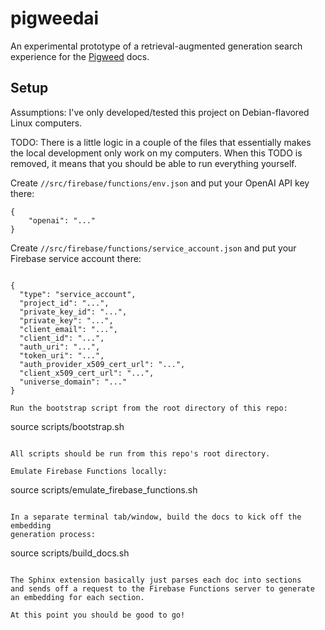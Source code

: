 # pigweedai

An experimental prototype of a retrieval-augmented generation search experience
for the [Pigweed](https://pigweed.dev) docs.

## Setup

Assumptions: I've only developed/tested this project on Debian-flavored Linux computers.

TODO: There is a little logic in a couple of the files that essentially makes
the local development only work on my computers. When this TODO is removed, it
means that you should be able to run everything yourself.

Create `//src/firebase/functions/env.json` and put your OpenAI API key there:

```
{
    "openai": "..."
}
```

Create `//src/firebase/functions/service_account.json` and put your Firebase
service account there:

```

{
  "type": "service_account",
  "project_id": "...",
  "private_key_id": "...",
  "private_key": "...",
  "client_email": "...",
  "client_id": "...",
  "auth_uri": "...",
  "token_uri": "...",
  "auth_provider_x509_cert_url": "...",
  "client_x509_cert_url": "...",
  "universe_domain": "..."
}

Run the bootstrap script from the root directory of this repo:

```
source scripts/bootstrap.sh
```

All scripts should be run from this repo's root directory.

Emulate Firebase Functions locally:

```
source scripts/emulate_firebase_functions.sh
```

In a separate terminal tab/window, build the docs to kick off the embedding
generation process:

```
source scripts/build_docs.sh
```

The Sphinx extension basically just parses each doc into sections
and sends off a request to the Firebase Functions server to generate
an embedding for each section.

At this point you should be good to go!
